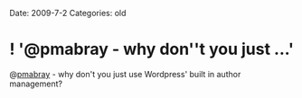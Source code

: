 Date: 2009-7-2
Categories: old

# ! '@pmabray - why don''t you just ...'

@<a href="http://twitter.com/pmabray">pmabray</a> - why don't you just use Wordpress' built in author management?
